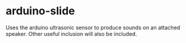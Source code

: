 # arduino-slide
Uses the arduino ultrasonic sensor to produce sounds on an attached speaker. Other useful inclusion will also be included.
